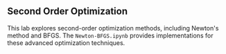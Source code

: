 ## Second Order Optimization

This lab explores second-order optimization methods, including Newton's method and BFGS. The `Newton-BFGS.ipynb` provides implementations for these advanced optimization techniques.
